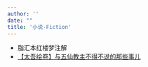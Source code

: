 ```yaml
---
author: ''
date: ""
title: '小说·Fiction'
---
```


- 脂汇本红楼梦注解
- [【太吾绘卷】与五仙教主不得不说的那些事儿](/books/五仙太吾.html)

